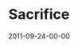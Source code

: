 ---
layout: message
category: message
series: "Everyday Friends"
title: "Sacrifice"
date: 2011-09-24-00-00
message_id: 693
sc-permalink-url: "http://soundcloud.com/crdschurch/sacrifice-1"
audio: "http://s3.amazonaws.com/crossroads-media/messages/audio/everydayfriends_03.mp3"
audio-duration: "39:33"
program: "http://s3.amazonaws.com/crossroads-media/documents/09_24-25_11Program.pdf"
description: "Brian Tome talks about the power of sacrifice in friendships."
video: "http://s3.amazonaws.com/crossroads-media/messages/video/everydayfriends_03.mp4"
video-duration: "39:38"
yt-embed-url: "//www.youtube.com/embed/9K_ynxFf1Bs"
video-image: "http://s3.amazonaws.com/crossroads-media/images/everydayfriends_03_still.jpg"
tag: 
 - friends
 - friendship
 - sacrifice
 - program
 - strong-challenge
explicit: false
---